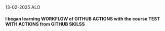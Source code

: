 13-02-2025
ALO

#### I began learning WORKFLOW of GITHUB ACTIONS with the course TEST WITH ACTIONS from GITHUB SKILSS
